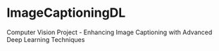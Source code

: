 # ImageCaptioningDL
Computer Vision Project - Enhancing Image Captioning with Advanced Deep Learning Techniques
